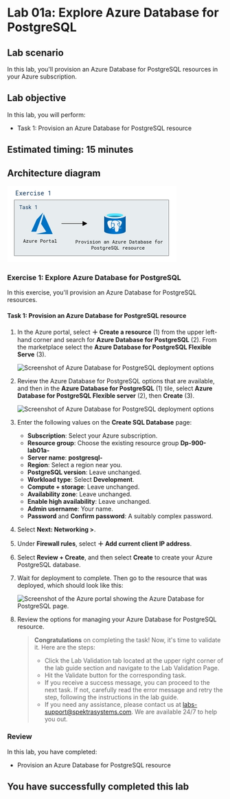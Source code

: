 # Lab 01a: Explore Azure Database for PostgreSQL

## Lab scenario
In this lab, you'll provision an Azure Database for PostgreSQL resources in your Azure subscription.

## Lab objective

In this lab, you will perform:

+ Task 1: Provision an Azure Database for PostgreSQL resource
  
## Estimated timing: 15 minutes

## Architecture diagram

![](images/sc900module1a.png)  

### Exercise 1: Explore Azure Database for PostgreSQL

In this exercise, you'll provision an Azure Database for PostgreSQL resources.

#### Task 1: Provision an Azure Database for PostgreSQL resource
 
1. In the Azure portal, select **&#65291; Create a resource** (1) from the upper left-hand corner and search for **Azure Database for PostgreSQL** (2).  From the marketplace select the **Azure Database for PostgreSQL Flexible Serve** (3).
 
    ![Screenshot of Azure Database for PostgreSQL deployment options](images/dp900-1a-1(1).png)

1. Review the Azure Database for PostgreSQL options that are available, and then in the **Azure Database for PostgreSQL** (1) tile, select **Azure Database for PostgreSQL Flexible server** (2), then **Create** (3).

    ![Screenshot of Azure Database for PostgreSQL deployment options](images/dp900-1a-2(1).png)

1. Enter the following values on the **Create SQL Database** page:
    - **Subscription**: Select your Azure subscription.
    - **Resource group**: Choose the existing resource group **Dp-900-lab01a-<inject key="DeploymentID" enableCopy="false"/>**
    - **Server name**: **postgresql-<inject key="DeploymentID" enableCopy="false"/>**
    - **Region**: Select a region near you.
    - **PostgreSQL version**: Leave unchanged.
    - **Workload type**: Select **Development**.
    - **Compute + storage**: Leave unchanged.
    - **Availability zone**: Leave unchanged.
    - **Enable high availability**: Leave unchanged.
    - **Admin username**: Your name.
    - **Password** and **Confirm password**: A suitably complex password.

1. Select **Next: Networking >**.

1. Under **Firewall rules**, select **&#65291; Add current client IP address**.

1. Select **Review + Create**, and then select **Create** to create your Azure PostgreSQL database.

1. Wait for deployment to complete. Then go to the resource that was deployed, which should look like this:

    ![Screenshot of the Azure portal showing the Azure Database for PostgreSQL page.](images/dp900-1a-3(1-1).png)

1. Review the options for managing your Azure Database for PostgreSQL resource.

    > **Congratulations** on completing the task! Now, it's time to validate it. Here are the steps:
    > - Click the Lab Validation tab located at the upper right corner of the lab guide section and navigate to the Lab Validation Page.
    > - Hit the Validate button for the corresponding task.
    > - If you receive a success message, you can proceed to the next task. If not, carefully read the error message and retry the step, following the instructions in the lab guide.
    > - If you need any assistance, please contact us at labs-support@spektrasystems.com. We are available 24/7 to help you out.

### Review
In this lab, you have completed:
- Provision an Azure Database for PostgreSQL resource
  
## You have successfully completed this lab
